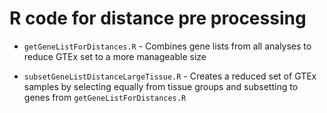 # R code for distance pre processing

* `getGeneListForDistances.R` - Combines gene lists from all analyses to reduce GTEx set to a more manageable size

* `subsetGeneListDistanceLargeTissue.R` - Creates a reduced set of GTEx samples by selecting equally from tissue groups and subsetting to genes from `getGeneListForDistances.R`
